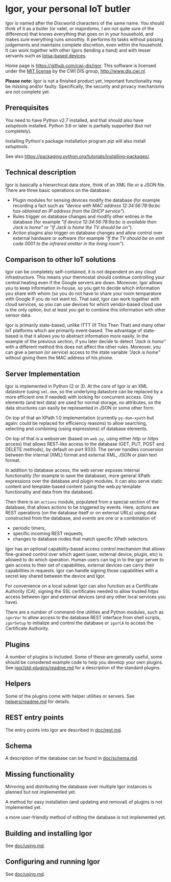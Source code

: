 # Igor, your personal IoT butler

Igor is named after the Discworld characters of the same name. 
You should think of it as a butler (or valet, or majordomo, 
I am not quite sure of the difference) that knows everything 
that goes on in your household, and makes sure everything runs smoothly. 
It performs its tasks without passing judgements and maintains complete 
discretion, even within the household. It can work together with other Igors 
(lending a hand) and with lesser servants such as [Iotsa-based devices](https://github.com/cwi-dis/iotsa).

Home page is <https://github.com/cwi-dis/igor>. 
This software is licensed under the [MIT license](LICENSE.txt) by the   CWI DIS group, <http://www.dis.cwi.nl>.

**Please note:** Igor is not a finished product yet, important functionality may be missing and/or faulty. Specifically, the security and privacy mechanisms are not complete yet.

## Prerequisites

You need to have Python v2.7 installed, and that should also have _setuptools_ installed. Python 3.6 or later is partially supported (but not completely).

Installing Python's package installation program _pip_ will also install _setuptools_.

See also <https://packaging.python.org/tutorials/installing-packages/>.


## Technical description

Igor is basically a hierarchical data store, think of an XML file or a JSON 
file. There are three basic operations on the database:

- Plugin modules for sensing devices modify the database (for example 
recording a fact such as _"device with MAC address 12:34:56:78:9a:bc has 
obtained an IP address from the DHCP service"_). 
- Rules trigger on database 
changes and modify other entries in the database (for example _"if device 
12:34:56:78:9a:bc is available then Jack is home"_ or _"If Jack is home 
the TV should be on"_). 
- Action plugins also trigger on database changes and 
allow control over external hardware or software (for example _"If the TV 
should be on emit code 0001 to the infrared emitter in the living room"_).

## Comparison to other IoT solutions

Igor can be completely self-contained, it is not dependent on any cloud 
infrastructure. This means your thermostat should continue controlling your 
central heating even if the Google servers are down. Moreover, Igor allows 
you to keep information in-house, so you get to decide which information 
you share with whom (so you do not have to share your room temparature
with Google if you do not want to). That said, Igor can work together with cloud services, 
so you can use devices for which vendor-based cloud use is the only option, 
but at least _you_ get to combine this information with other sensor data.

Igor is primarily state-based, unlike ITTT (If This Then That) and many other 
IoT platforms which are primarily event-based. The advantage of state-based 
is that it allows you to abstract information more easily. In the example of 
the previous section, if you later decide to detect _"Jack is home"_ with a 
different method this does not affect the other rules. Moreover, you can 
give a person (or service) access to the state variable _"Jack is home"_ 
without giving them the MAC address of his phone.

## Server Implementation

Igor is implemented in Python (2 or 3). At the core of Igor is an XML datastore (using
``xml.dom``, so the underlying datastore can be replaced by a more efficient 
one if needed) with locking for concurrent access. Only elements (and text data)
are used for normal storage, no attributes, so the data structures can easily 
be represented in JSON or some other form.

On top of that an XPath 1.0 implementation (currently ``py-dom-xpath`` but again: could be replaced for efficiency reasons) to allow searching, selecting and combining (using expressions) of database elements.

On top of that is a webserver (based on ``web.py``, using either _http_ or _https_ access) that allows REST-like access to the database (GET, PUT, POST and DELETE methods), by default on port 9333. The server handles conversion between the internal (XML) format and external XML, JSON or plain text format.

In addition to database access, the web server exposes internal
functionality (for example to save the database), more general XPath
expressions over the database and plugin modules. It can also serve static
content and template-based content (using the web.py template functionality
and data from the database).

Then there is an ``actions`` module, populated from a special section of the
database, that allows actions to be triggered by events. Here, _actions_ are
REST operations (on the database itself or on external URLs) using data constructed from the database, and _events_ are one or a combination of:

- periodic timers,
- specific incoming REST requests,
- changes to database nodes that match specific XPath selectors.

Igor has an optional capability-based access control mechanism that allows fine-grained control over which agent (user, external device, plugin, etc) is allowed  to do which operation. Human users can log in to the Igor server to gain access to their set of capabilities, external devices can carry their capabilities in requests. Igor can handle signing those capabilities with a secret key shared between the device and Igor.

For convenience on a local subnet Igor can also function as a Certificate Authority (CA), signing the SSL certificates needed to allow trusted _https_ access between Igor and external devices (and any other local services you have).

There are a number of command-line utilities and Python modules, such as ``igorVar`` to allow access to the database REST interface from shell scripts, ``igorSetup`` to initialize and control the database or ``igorCA`` to access the Certificate Authority.

## Plugins

A number of plugins is included. Some of these are generally useful, some should be considered example code to help you develop your own plugins. See [igor/std-plugins/readme.md](igor/std-plugins/readme.md) for a description of the standard plugins.

## Helpers

Some of the plugins come with helper utilities or servers. See [helpers/readme.md](helpers/readme.md) for
details.

## REST entry points

The entry points into Igor are described in [doc/rest.md](doc/rest.md).
## Schema

A description of the database can be found in [doc/schema.md](doc/schema.md).

## Missing functionality

Mirroring and distributing the database over multiple Igor instances is planned but not implemented yet.

A method for easy installation (and updating and removal) of plugins is not implemented yet.

a more user-friendly method of editing the database is not implemented yet.


## Building and installing Igor

See [doc/using.md](doc/using.md).

## Configuring and running Igor

See [doc/using.md](doc/using.md).

